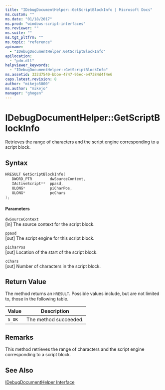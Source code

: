 ```yaml
---
title: "IDebugDocumentHelper::GetScriptBlockInfo | Microsoft Docs"
ms.custom: ""
ms.date: "01/18/2017"
ms.prod: "windows-script-interfaces"
ms.reviewer: ""
ms.suite: ""
ms.tgt_pltfrm: ""
ms.topic: "reference"
apiname: 
  - "IDebugDocumentHelper.GetScriptBlockInfo"
apilocation: 
  - "pdm.dll"
helpviewer_keywords: 
  - "IDebugDocumentHelper::GetScriptBlockInfo"
ms.assetid: 332d7540-bbbe-4747-95ec-e47384d4f4e6
caps.latest.revision: 8
author: "mikejo5000"
ms.author: "mikejo"
manager: "ghogen"
---
```

# IDebugDocumentHelper::GetScriptBlockInfo
Retrieves the range of characters and the script engine corresponding to a script block.  
  
## Syntax  
  
```cpp
HRESULT GetScriptBlockInfo(  
   DWORD_PTR        dwSourceContext,  
   IActiveScript**  ppasd,  
   ULONG*           piCharPos,  
   ULONG*           pcChars  
);  
```  
  
#### Parameters  
 `dwSourceContext`  
 [in] The source context for the script block.  
  
 `ppasd`  
 [out] The script engine for this script block.  
  
 `piCharPos`  
 [out] Location of the start of the script block.  
  
 `cChars`  
 [out] Number of characters in the script block.  
  
## Return Value  
 The method returns an `HRESULT`. Possible values include, but are not limited to, those in the following table.  
  
|Value|Description|  
|-----------|-----------------|  
|`S_OK`|The method succeeded.|  
  
## Remarks  
 This method retrieves the range of characters and the script engine corresponding to a script block.  
  
## See Also  
 [IDebugDocumentHelper Interface](../../winscript/reference/idebugdocumenthelper-interface.md)